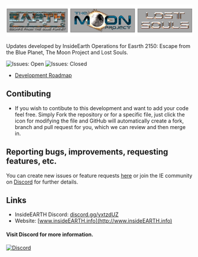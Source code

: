 ![Logo](logo.png)

Updates developed by InsideEarth Operations for Easrth 2150: Escape from the Blue Planet, The Moon Project and Lost Souls. 

<img alt="Issues: Open" src="https://img.shields.io/github/issues/InsideEarth2150/IEO-Updates"/> <img alt="Issues: Closed" src="https://img.shields.io/github/issues-closed/InsideEarth2150/IEO-Updates"/>

* [Development Roadmap](https://github.com/InsideEarth2150/IEO-Updates/discussions/16)

## Contibuting
* If you wish to contibute to this development and want to add your code feel free. Simply Fork the repository or for a specific file, just click the icon for modifying the file and GitHub will automatically create a fork, branch and pull request for you, which we can review and then merge in.

## Reporting bugs, improvements, requesting features, etc. ##

You can create new issues or feature requests [here](https://github.com/InsideEarth2150/IEO-Updates/issues/new/choose) or join the IE community on [Discord][DiscordLink] for further details.

## Links
* InsideEARTH Discord: [discord.gg/yxtzdUZ](https://discord.gg/yxtzdUZ)
* Website: [www.insideEARTH.info](http://www.insideEARTH.info)

#### Visit Discord for more information.
<a href="https://discord.gg/yxtzdUZ"><img alt="Discord" src="https://img.shields.io/discord/572336961143177216?color=Green&label=Discord&style=flat"/></a>

[DiscordLink]: https://discord.gg/yxtzdUZ
